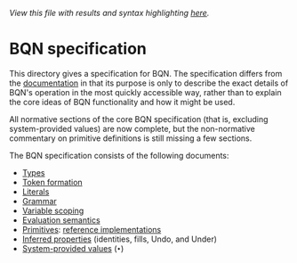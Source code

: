 *View this file with results and syntax highlighting [here](https://mlochbaum.github.io/BQN/spec/index.html).*

# BQN specification

This directory gives a specification for BQN. The specification differs from the [documentation](../doc/README.md) in that its purpose is only to describe the exact details of BQN's operation in the most quickly accessible way, rather than to explain the core ideas of BQN functionality and how it might be used.

All normative sections of the core BQN specification (that is, excluding system-provided values) are now complete, but the non-normative commentary on primitive definitions is still missing a few sections.

The BQN specification consists of the following documents:
- [Types](types.md)
- [Token formation](token.md)
- [Literals](literal.md)
- [Grammar](grammar.md)
- [Variable scoping](scope.md)
- [Evaluation semantics](evaluate.md)
- [Primitives](primitive.md): [reference implementations](reference.bqn)
- [Inferred properties](inferred.md) (identities, fills, Undo, and Under)
- [System-provided values](system.md) (`•`)
